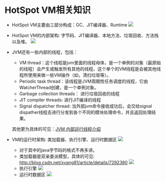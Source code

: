 # HotSpot VM相关知识 

* HotSpot VM主要由三部分构成：GC、JIT编译器、Runtime
    ![](../images/profile/hotspot.png)
* HotSpot VM的内部架构: 字节码、JIT编译器、本地方法、垃圾回收、方法栈以及堆。
    ![](../images/profile/hotspot-inside.png)
* JVM还有一些内部的线程，包括：

    * VM thread：这个线程是jvm里面的线程母体，是一个单例的对象（最原始的线程）会产生或触发所有其他的线程，这个单个的VM线程是会被其他线程所使用来做一些VM操作（如，清扫垃圾等）。
    * Periodic task thread：该线程是JVM周期性任务调度的线程，它由WatcherThread创建，是一个单例对象。
    * Garbage collection threads： 进行垃圾回收的线程
    * JIT compiler threads: 进行JIT编译的线程
    * Signal dispatcher thread: 当外部jvm命令接收成功后，会交给signal dispather线程去进行分发到各个不同的模块处理命令，并且返回处理结果。

    其他更为具体的可见：[JVM 内部运行线程介绍](http://ifeve.com/jvm-thread/) 
* VM的运行时架构: 类加载器、执行引擎、运行时数据区
    ![](../images/profile/vm-runtime.png)
    * 对于其中的java字节码的格式不再多讲。
    * 类加载器是双亲委派模型，具体的可见: <http://blog.csdn.net/xyang81/article/details/7292380>
        ![](../images/profile/classloader.png)
    * 执行引擎
        ![](../images/profile/execute-engine.png)
    * 运行时数据区
        ![](../images/profile/rundata.png)

